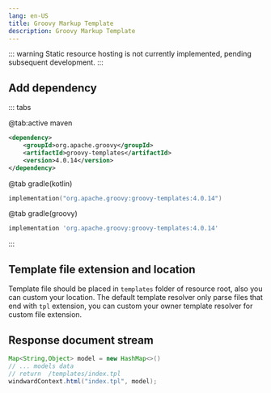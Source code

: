 ```yaml
---
lang: en-US
title: Groovy Markup Template
description: Groovy Markup Template
---
```


::: warning
Static resource hosting is not currently implemented, pending subsequent development.
:::

## Add dependency

::: tabs

@tab:active maven

```xml
<dependency>
    <groupId>org.apache.groovy</groupId>
    <artifactId>groovy-templates</artifactId>
    <version>4.0.14</version>
</dependency>
```

@tab gradle(kotlin)

```kotlin
implementation("org.apache.groovy:groovy-templates:4.0.14")
```

@tab gradle(groovy)

```groovy
implementation 'org.apache.groovy:groovy-templates:4.0.14'
```

:::

## Template file extension and location

Template file should be placed in `templates` folder of resource root, also you can custom your location.
The default template resolver only parse files that end with `tpl` extension, you can custom your owner
template resolver for custom file extension.

## Response document stream

```java
Map<String,Object> model = new HashMap<>()
// ... models data
// return  /templates/index.tpl
windwardContext.html("index.tpl", model);
```
